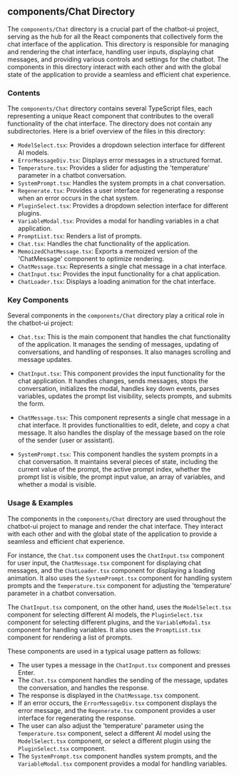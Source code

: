 
## components/Chat Directory

The `components/Chat` directory is a crucial part of the chatbot-ui project, serving as the hub for all the React components that collectively form the chat interface of the application. This directory is responsible for managing and rendering the chat interface, handling user inputs, displaying chat messages, and providing various controls and settings for the chatbot. The components in this directory interact with each other and with the global state of the application to provide a seamless and efficient chat experience.

### Contents

The `components/Chat` directory contains several TypeScript files, each representing a unique React component that contributes to the overall functionality of the chat interface. The directory does not contain any subdirectories. Here is a brief overview of the files in this directory:

- `ModelSelect.tsx`: Provides a dropdown selection interface for different AI models.
- `ErrorMessageDiv.tsx`: Displays error messages in a structured format.
- `Temperature.tsx`: Provides a slider for adjusting the 'temperature' parameter in a chatbot conversation.
- `SystemPrompt.tsx`: Handles the system prompts in a chat conversation.
- `Regenerate.tsx`: Provides a user interface for regenerating a response when an error occurs in the chat system.
- `PluginSelect.tsx`: Provides a dropdown selection interface for different plugins.
- `VariableModal.tsx`: Provides a modal for handling variables in a chat application.
- `PromptList.tsx`: Renders a list of prompts.
- `Chat.tsx`: Handles the chat functionality of the application.
- `MemoizedChatMessage.tsx`: Exports a memoized version of the 'ChatMessage' component to optimize rendering.
- `ChatMessage.tsx`: Represents a single chat message in a chat interface.
- `ChatInput.tsx`: Provides the input functionality for a chat application.
- `ChatLoader.tsx`: Displays a loading animation for the chat interface.

### Key Components

Several components in the `components/Chat` directory play a critical role in the chatbot-ui project:

- `Chat.tsx`: This is the main component that handles the chat functionality of the application. It manages the sending of messages, updating of conversations, and handling of responses. It also manages scrolling and message updates.

- `ChatInput.tsx`: This component provides the input functionality for the chat application. It handles changes, sends messages, stops the conversation, initializes the modal, handles key down events, parses variables, updates the prompt list visibility, selects prompts, and submits the form.

- `ChatMessage.tsx`: This component represents a single chat message in a chat interface. It provides functionalities to edit, delete, and copy a chat message. It also handles the display of the message based on the role of the sender (user or assistant).

- `SystemPrompt.tsx`: This component handles the system prompts in a chat conversation. It maintains several pieces of state, including the current value of the prompt, the active prompt index, whether the prompt list is visible, the prompt input value, an array of variables, and whether a modal is visible.

### Usage & Examples

The components in the `components/Chat` directory are used throughout the chatbot-ui project to manage and render the chat interface. They interact with each other and with the global state of the application to provide a seamless and efficient chat experience.

For instance, the `Chat.tsx` component uses the `ChatInput.tsx` component for user input, the `ChatMessage.tsx` component for displaying chat messages, and the `ChatLoader.tsx` component for displaying a loading animation. It also uses the `SystemPrompt.tsx` component for handling system prompts and the `Temperature.tsx` component for adjusting the 'temperature' parameter in a chatbot conversation.

The `ChatInput.tsx` component, on the other hand, uses the `ModelSelect.tsx` component for selecting different AI models, the `PluginSelect.tsx` component for selecting different plugins, and the `VariableModal.tsx` component for handling variables. It also uses the `PromptList.tsx` component for rendering a list of prompts.

These components are used in a typical usage pattern as follows:

- The user types a message in the `ChatInput.tsx` component and presses Enter.
- The `Chat.tsx` component handles the sending of the message, updates the conversation, and handles the response.
- The response is displayed in the `ChatMessage.tsx` component.
- If an error occurs, the `ErrorMessageDiv.tsx` component displays the error message, and the `Regenerate.tsx` component provides a user interface for regenerating the response.
- The user can also adjust the 'temperature' parameter using the `Temperature.tsx` component, select a different AI model using the `ModelSelect.tsx` component, or select a different plugin using the `PluginSelect.tsx` component.
- The `SystemPrompt.tsx` component handles system prompts, and the `VariableModal.tsx` component provides a modal for handling variables.
